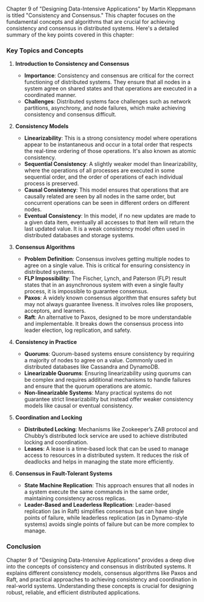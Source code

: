 Chapter 9 of "Designing Data-Intensive Applications" by Martin Kleppmann is titled "Consistency and Consensus." This chapter focuses on the fundamental concepts and algorithms that are crucial for achieving consistency and consensus in distributed systems. Here's a detailed summary of the key points covered in this chapter:

### **Key Topics and Concepts**

1. **Introduction to Consistency and Consensus**
   - **Importance**: Consistency and consensus are critical for the correct functioning of distributed systems. They ensure that all nodes in a system agree on shared states and that operations are executed in a coordinated manner.
   - **Challenges**: Distributed systems face challenges such as network partitions, asynchrony, and node failures, which make achieving consistency and consensus difficult.

2. **Consistency Models**
   - **Linearizability**: This is a strong consistency model where operations appear to be instantaneous and occur in a total order that respects the real-time ordering of those operations. It's also known as atomic consistency.
   - **Sequential Consistency**: A slightly weaker model than linearizability, where the operations of all processes are executed in some sequential order, and the order of operations of each individual process is preserved.
   - **Causal Consistency**: This model ensures that operations that are causally related are seen by all nodes in the same order, but concurrent operations can be seen in different orders on different nodes.
   - **Eventual Consistency**: In this model, if no new updates are made to a given data item, eventually all accesses to that item will return the last updated value. It is a weak consistency model often used in distributed databases and storage systems.

3. **Consensus Algorithms**
   - **Problem Definition**: Consensus involves getting multiple nodes to agree on a single value. This is critical for ensuring consistency in distributed systems.
   - **FLP Impossibility**: The Fischer, Lynch, and Paterson (FLP) result states that in an asynchronous system with even a single faulty process, it is impossible to guarantee consensus.
   - **Paxos**: A widely known consensus algorithm that ensures safety but may not always guarantee liveness. It involves roles like proposers, acceptors, and learners.
   - **Raft**: An alternative to Paxos, designed to be more understandable and implementable. It breaks down the consensus process into leader election, log replication, and safety.

4. **Consistency in Practice**
   - **Quorums**: Quorum-based systems ensure consistency by requiring a majority of nodes to agree on a value. Commonly used in distributed databases like Cassandra and DynamoDB.
   - **Linearizable Quorums**: Ensuring linearizability using quorums can be complex and requires additional mechanisms to handle failures and ensure that the quorum operations are atomic.
   - **Non-linearizable Systems**: Many practical systems do not guarantee strict linearizability but instead offer weaker consistency models like causal or eventual consistency.

5. **Coordination and Locking**
   - **Distributed Locking**: Mechanisms like Zookeeper’s ZAB protocol and Chubby’s distributed lock service are used to achieve distributed locking and coordination.
   - **Leases**: A lease is a time-based lock that can be used to manage access to resources in a distributed system. It reduces the risk of deadlocks and helps in managing the state more efficiently.

6. **Consensus in Fault-Tolerant Systems**
   - **State Machine Replication**: This approach ensures that all nodes in a system execute the same commands in the same order, maintaining consistency across replicas.
   - **Leader-Based and Leaderless Replication**: Leader-based replication (as in Raft) simplifies consensus but can have single points of failure, while leaderless replication (as in Dynamo-style systems) avoids single points of failure but can be more complex to manage.

### **Conclusion**
Chapter 9 of "Designing Data-Intensive Applications" provides a deep dive into the concepts of consistency and consensus in distributed systems. It explains different consistency models, consensus algorithms like Paxos and Raft, and practical approaches to achieving consistency and coordination in real-world systems. Understanding these concepts is crucial for designing robust, reliable, and efficient distributed applications.